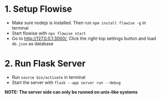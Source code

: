 # 1. Setup Flowise
- Make sure nodejs is installed. Then run `npm install flowise -g` in terminal
- Start flowise with `npx flowise start`
- Go to http://127.0.0.1:3000/, Click the right-top settings button and load `db.json` as database
# 2. Run Flask Server
- Run `source bin/activate` in terminal
- Start the server with `flask --app server run --debug`


**NOTE: The server side can only be runned on unix-like systems**
